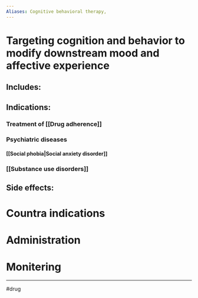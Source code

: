```yaml
---
Aliases: Cognitive behavioral therapy, 
---
```

# Targeting cognition and behavior to modify downstream mood and affective experience
## Includes:
## Indications:
### Treatment of [[Drug adherence]]
### Psychiatric diseases
#### [[Social phobia|Social anxiety disorder]]
### [[Substance use disorders]]
## Side effects:
# Countra indications
# Administration 
# Monitering 

---
#drug 